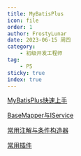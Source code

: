 ```yaml
---
title: MyBatisPlus
icon: file
order: 1
author: FrostyLunar
date: 2023-06-15 周四
category:
	- 初级开发工程师
tag:
	- P5
sticky: true
index: true
---
```


[MyBatisPlus快速上手](01_MyBatisPlus快速上手/MyBatisPlus快速上手.md)

[BaseMapper与IService](02_BaseMapper与IService/BaseMapper与IService.md)

[常用注解与条件构造器](03_常用注解与条件构造器/常用注解与条件构造器.md)

[常用插件](04_常用插件/常用插件.md)